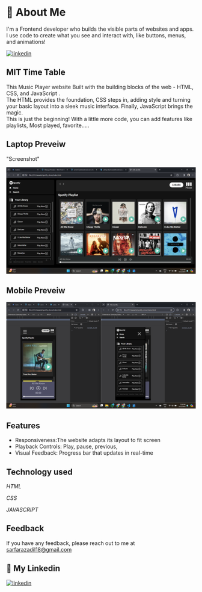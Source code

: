 
# 🚀 About Me
I'm a Frontend developer who builds the visible parts of websites and apps. I use code to create what you see and interact with, like buttons, menus, and animations!

[![linkedin](https://img.shields.io/badge/linkedin-0A66C2?style=for-the-badge&logo=linkedin&logoColor=white)](https://www.linkedin.com/in/sarfaraz-adil-46680718b)





## MIT Time Table
This Music Player website Built with the building blocks of the web - HTML, CSS, and JavaScript .   
The HTML provides the foundation, CSS steps in, adding style and turning your basic layout into a sleek music interface. Finally, JavaScript brings the magic.          
This is just the beginning! With a little more code, you can add features like playlists, Most played, favorite.....

## Laptop Preveiw    
"Screenshot"

![](./image/laptoppic.png)
## Mobile Preveiw

![](./image/bothpic.png)
<!-- ## Screenshots Preveiw

![](https://via.placeholder.com/468x300?text=App+Screenshot+Here) -->


## Features

- Responsiveness:The website adapts its layout to fit screen 
- Playback Controls: Play, pause, previous,
- Visual Feedback: Progress bar that updates in real-time




## Technology used

*HTML*

*CSS*

*JAVASCRIPT*




## Feedback

If you have any feedback, please reach out to me at sarfarazadil18@gmail.com


## 🔗 My Linkedin

[![linkedin](https://img.shields.io/badge/linkedin-0A66C2?style=for-the-badge&logo=linkedin&logoColor=white)](https://www.linkedin.com/in/sarfaraz-adil-46680718b)




